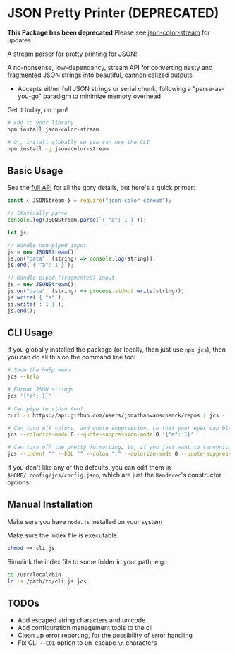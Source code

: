 # JSON Pretty Printer (DEPRECATED)

**This Package has been deprecated** Please see [json-color-stream](https://github.com/jonathanvanschenck/json-color-stream) for updates


A stream parser for pretty printing for JSON!

A no-nonsense, low-dependancy, stream API for converting nasty and fragmented JSON strings into beautiful, cannonicalized outputs

 - Accepts either full JSON strings or serial chunk, following a "parse-as-you-go" paradigm to minimize memory overhead


Get it today, on npm!
```bash
# Add to your library
npm install json-color-stream

# Or, install globally so you can use the CLI
npm install -g json-color-stream
```

## Basic Usage
See the [full API](./API.md) for all the gory details, but here's a quick primer:
```js
const { JSONStream } = require("json-color-stream");

// Statically parse
console.log(JSONStream.parse(`{ "a": 1 }`));

let js;

// Handle non-piped input
js = new JSONStream();
js.on("data", (string) => console.log(string));
js.end(`{ "a": 1 }`);

// Handle piped (fragmented) input
js = new JSONStream();
js.on("data", (string) => process.stdout.write(string));
js.write(`{ "a"`);
js.write(`: 1 }`);
js.end();
```

## CLI Usage
If you globally installed the package (or locally, then just use `npx jcs`), then you can do all this on the command line too!
```bash
# Show the help menu
jcs --help

# Format JSON strings
jcs '{"a": 1}'

# Can pipe to stdin too!
curl -s https://api.github.com/users/jonathanvanschenck/repos | jcs -

# Can turn off colors, and quote suppression, so that your eyes can bleed
jcs --colorize-mode 0 --quote-suppression-mode 0 '{"a": 1}'

# Can turn off the pretty formatting, to, if you just want to cannonicalize the output
jcs --indent "" --EOL "" --colon ":" --colorize-mode 0 --quote-suppression-mode 0 ' { "a" : 1}       '
```

If you don't like any of the defaults, you can edit them in `$HOME/.config/jcs/config.json`,
which are just the `Renderer`'s constructor options:

## Manual Installation
Make sure you have `node.js` installed on your system

Make sure the index file is executable
```bash
chmod +x cli.js
```

Simulink the index file to some folder in your path, e.g.:
```bash
cd /usr/local/bin
ln -s /path/to/cli.js jcs
```

## TODOs
 - Add escaped string characters and unicode
 - Add configuration management tools to the cli
 - Clean up error reporting, for the possibility of error handling
 - Fix CLI `--EOL` option to un-escape `\n` characters
